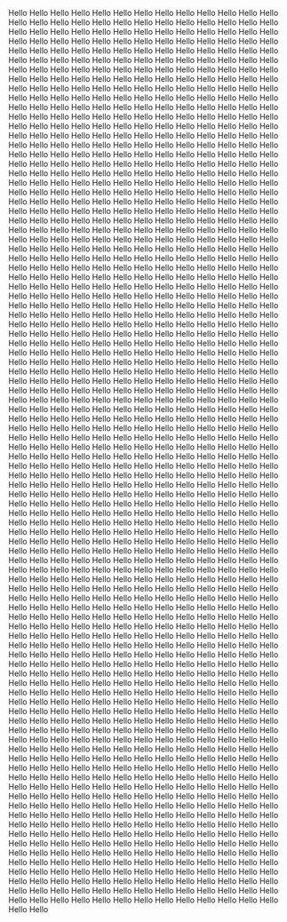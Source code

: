 Hello
Hello
Hello
Hello
Hello
Hello
Hello
Hello
Hello
Hello
Hello
Hello
Hello
Hello
Hello
Hello
Hello
Hello
Hello
Hello
Hello
Hello
Hello
Hello
Hello
Hello
Hello
Hello
Hello
Hello
Hello
Hello
Hello
Hello
Hello
Hello
Hello
Hello
Hello
Hello
Hello
Hello
Hello
Hello
Hello
Hello
Hello
Hello
Hello
Hello
Hello
Hello
Hello
Hello
Hello
Hello
Hello
Hello
Hello
Hello
Hello
Hello
Hello
Hello
Hello
Hello
Hello
Hello
Hello
Hello
Hello
Hello
Hello
Hello
Hello
Hello
Hello
Hello
Hello
Hello
Hello
Hello
Hello
Hello
Hello
Hello
Hello
Hello
Hello
Hello
Hello
Hello
Hello
Hello
Hello
Hello
Hello
Hello
Hello
Hello
Hello
Hello
Hello
Hello
Hello
Hello
Hello
Hello
Hello
Hello
Hello
Hello
Hello
Hello
Hello
Hello
Hello
Hello
Hello
Hello
Hello
Hello
Hello
Hello
Hello
Hello
Hello
Hello
Hello
Hello
Hello
Hello
Hello
Hello
Hello
Hello
Hello
Hello
Hello
Hello
Hello
Hello
Hello
Hello
Hello
Hello
Hello
Hello
Hello
Hello
Hello
Hello
Hello
Hello
Hello
Hello
Hello
Hello
Hello
Hello
Hello
Hello
Hello
Hello
Hello
Hello
Hello
Hello
Hello
Hello
Hello
Hello
Hello
Hello
Hello
Hello
Hello
Hello
Hello
Hello
Hello
Hello
Hello
Hello
Hello
Hello
Hello
Hello
Hello
Hello
Hello
Hello
Hello
Hello
Hello
Hello
Hello
Hello
Hello
Hello
Hello
Hello
Hello
Hello
Hello
Hello
Hello
Hello
Hello
Hello
Hello
Hello
Hello
Hello
Hello
Hello
Hello
Hello
Hello
Hello
Hello
Hello
Hello
Hello
Hello
Hello
Hello
Hello
Hello
Hello
Hello
Hello
Hello
Hello
Hello
Hello
Hello
Hello
Hello
Hello
Hello
Hello
Hello
Hello
Hello
Hello
Hello
Hello
Hello
Hello
Hello
Hello
Hello
Hello
Hello
Hello
Hello
Hello
Hello
Hello
Hello
Hello
Hello
Hello
Hello
Hello
Hello
Hello
Hello
Hello
Hello
Hello
Hello
Hello
Hello
Hello
Hello
Hello
Hello
Hello
Hello
Hello
Hello
Hello
Hello
Hello
Hello
Hello
Hello
Hello
Hello
Hello
Hello
Hello
Hello
Hello
Hello
Hello
Hello
Hello
Hello
Hello
Hello
Hello
Hello
Hello
Hello
Hello
Hello
Hello
Hello
Hello
Hello
Hello
Hello
Hello
Hello
Hello
Hello
Hello
Hello
Hello
Hello
Hello
Hello
Hello
Hello
Hello
Hello
Hello
Hello
Hello
Hello
Hello
Hello
Hello
Hello
Hello
Hello
Hello
Hello
Hello
Hello
Hello
Hello
Hello
Hello
Hello
Hello
Hello
Hello
Hello
Hello
Hello
Hello
Hello
Hello
Hello
Hello
Hello
Hello
Hello
Hello
Hello
Hello
Hello
Hello
Hello
Hello
Hello
Hello
Hello
Hello
Hello
Hello
Hello
Hello
Hello
Hello
Hello
Hello
Hello
Hello
Hello
Hello
Hello
Hello
Hello
Hello
Hello
Hello
Hello
Hello
Hello
Hello
Hello
Hello
Hello
Hello
Hello
Hello
Hello
Hello
Hello
Hello
Hello
Hello
Hello
Hello
Hello
Hello
Hello
Hello
Hello
Hello
Hello
Hello
Hello
Hello
Hello
Hello
Hello
Hello
Hello
Hello
Hello
Hello
Hello
Hello
Hello
Hello
Hello
Hello
Hello
Hello
Hello
Hello
Hello
Hello
Hello
Hello
Hello
Hello
Hello
Hello
Hello
Hello
Hello
Hello
Hello
Hello
Hello
Hello
Hello
Hello
Hello
Hello
Hello
Hello
Hello
Hello
Hello
Hello
Hello
Hello
Hello
Hello
Hello
Hello
Hello
Hello
Hello
Hello
Hello
Hello
Hello
Hello
Hello
Hello
Hello
Hello
Hello
Hello
Hello
Hello
Hello
Hello
Hello
Hello
Hello
Hello
Hello
Hello
Hello
Hello
Hello
Hello
Hello
Hello
Hello
Hello
Hello
Hello
Hello
Hello
Hello
Hello
Hello
Hello
Hello
Hello
Hello
Hello
Hello
Hello
Hello
Hello
Hello
Hello
Hello
Hello
Hello
Hello
Hello
Hello
Hello
Hello
Hello
Hello
Hello
Hello
Hello
Hello
Hello
Hello
Hello
Hello
Hello
Hello
Hello
Hello
Hello
Hello
Hello
Hello
Hello
Hello
Hello
Hello
Hello
Hello
Hello
Hello
Hello
Hello
Hello
Hello
Hello
Hello
Hello
Hello
Hello
Hello
Hello
Hello
Hello
Hello
Hello
Hello
Hello
Hello
Hello
Hello
Hello
Hello
Hello
Hello
Hello
Hello
Hello
Hello
Hello
Hello
Hello
Hello
Hello
Hello
Hello
Hello
Hello
Hello
Hello
Hello
Hello
Hello
Hello
Hello
Hello
Hello
Hello
Hello
Hello
Hello
Hello
Hello
Hello
Hello
Hello
Hello
Hello
Hello
Hello
Hello
Hello
Hello
Hello
Hello
Hello
Hello
Hello
Hello
Hello
Hello
Hello
Hello
Hello
Hello
Hello
Hello
Hello
Hello
Hello
Hello
Hello
Hello
Hello
Hello
Hello
Hello
Hello
Hello
Hello
Hello
Hello
Hello
Hello
Hello
Hello
Hello
Hello
Hello
Hello
Hello
Hello
Hello
Hello
Hello
Hello
Hello
Hello
Hello
Hello
Hello
Hello
Hello
Hello
Hello
Hello
Hello
Hello
Hello
Hello
Hello
Hello
Hello
Hello
Hello
Hello
Hello
Hello
Hello
Hello
Hello
Hello
Hello
Hello
Hello
Hello
Hello
Hello
Hello
Hello
Hello
Hello
Hello
Hello
Hello
Hello
Hello
Hello
Hello
Hello
Hello
Hello
Hello
Hello
Hello
Hello
Hello
Hello
Hello
Hello
Hello
Hello
Hello
Hello
Hello
Hello
Hello
Hello
Hello
Hello
Hello
Hello
Hello
Hello
Hello
Hello
Hello
Hello
Hello
Hello
Hello
Hello
Hello
Hello
Hello
Hello
Hello
Hello
Hello
Hello
Hello
Hello
Hello
Hello
Hello
Hello
Hello
Hello
Hello
Hello
Hello
Hello
Hello
Hello
Hello
Hello
Hello
Hello
Hello
Hello
Hello
Hello
Hello
Hello
Hello
Hello
Hello
Hello
Hello
Hello
Hello
Hello
Hello
Hello
Hello
Hello
Hello
Hello
Hello
Hello
Hello
Hello
Hello
Hello
Hello
Hello
Hello
Hello
Hello
Hello
Hello
Hello
Hello
Hello
Hello
Hello
Hello
Hello
Hello
Hello
Hello
Hello
Hello
Hello
Hello
Hello
Hello
Hello
Hello
Hello
Hello
Hello
Hello
Hello
Hello
Hello
Hello
Hello
Hello
Hello
Hello
Hello
Hello
Hello
Hello
Hello
Hello
Hello
Hello
Hello
Hello
Hello
Hello
Hello
Hello
Hello
Hello
Hello
Hello
Hello
Hello
Hello
Hello
Hello
Hello
Hello
Hello
Hello
Hello
Hello
Hello
Hello
Hello
Hello
Hello
Hello
Hello
Hello
Hello
Hello
Hello
Hello
Hello
Hello
Hello
Hello
Hello
Hello
Hello
Hello
Hello
Hello
Hello
Hello
Hello
Hello
Hello
Hello
Hello
Hello
Hello
Hello
Hello
Hello
Hello
Hello
Hello
Hello
Hello
Hello
Hello
Hello
Hello
Hello
Hello
Hello
Hello
Hello
Hello
Hello
Hello
Hello
Hello
Hello
Hello
Hello
Hello
Hello
Hello
Hello
Hello
Hello
Hello
Hello
Hello
Hello
Hello
Hello
Hello
Hello
Hello
Hello
Hello
Hello
Hello
Hello
Hello
Hello
Hello
Hello
Hello
Hello
Hello
Hello
Hello
Hello
Hello
Hello
Hello
Hello
Hello
Hello
Hello
Hello
Hello
Hello
Hello
Hello
Hello
Hello
Hello
Hello
Hello
Hello
Hello
Hello
Hello
Hello
Hello
Hello
Hello
Hello
Hello
Hello
Hello
Hello
Hello
Hello
Hello
Hello
Hello
Hello
Hello
Hello
Hello
Hello
Hello
Hello
Hello
Hello
Hello
Hello
Hello
Hello
Hello
Hello
Hello
Hello
Hello
Hello
Hello
Hello
Hello
Hello
Hello
Hello
Hello
Hello
Hello
Hello
Hello
Hello
Hello
Hello
Hello
Hello
Hello
Hello
Hello
Hello
Hello
Hello
Hello
Hello
Hello
Hello
Hello
Hello
Hello
Hello
Hello
Hello
Hello
Hello
Hello
Hello
Hello
Hello
Hello
Hello
Hello
Hello
Hello
Hello
Hello
Hello
Hello
Hello
Hello
Hello
Hello
Hello
Hello
Hello
Hello
Hello
Hello
Hello
Hello
Hello
Hello
Hello
Hello
Hello
Hello
Hello
Hello
Hello
Hello
Hello
Hello
Hello
Hello
Hello
Hello
Hello
Hello
Hello
Hello
Hello
Hello
Hello
Hello
Hello
Hello
Hello
Hello
Hello
Hello
Hello
Hello
Hello
Hello
Hello
Hello
Hello
Hello
Hello
Hello
Hello
Hello
Hello
Hello
Hello
Hello
Hello
Hello
Hello
Hello
Hello
Hello
Hello
Hello
Hello
Hello
Hello
Hello
Hello
Hello
Hello
Hello
Hello
Hello
Hello
Hello
Hello
Hello
Hello
Hello
Hello
Hello
Hello
Hello
Hello
Hello
Hello
Hello
Hello
Hello
Hello
Hello
Hello
Hello
Hello
Hello
Hello
Hello
Hello
Hello
Hello
Hello
Hello
Hello
Hello
Hello
Hello
Hello
Hello
Hello
Hello
Hello
Hello
Hello
Hello
Hello
Hello
Hello
Hello
Hello
Hello
Hello
Hello
Hello
Hello
Hello
Hello
Hello
Hello
Hello
Hello
Hello
Hello
Hello
Hello
Hello
Hello
Hello
Hello
Hello
Hello
Hello
Hello
Hello
Hello
Hello
Hello
Hello
Hello
Hello
Hello
Hello
Hello
Hello
Hello
Hello
Hello
Hello
Hello
Hello
Hello
Hello
Hello
Hello
Hello
Hello
Hello
Hello
Hello
Hello
Hello
Hello
Hello
Hello
Hello
Hello
Hello
Hello
Hello
Hello
Hello
Hello
Hello
Hello
Hello
Hello
Hello
Hello
Hello
Hello
Hello
Hello
Hello
Hello
Hello
Hello
